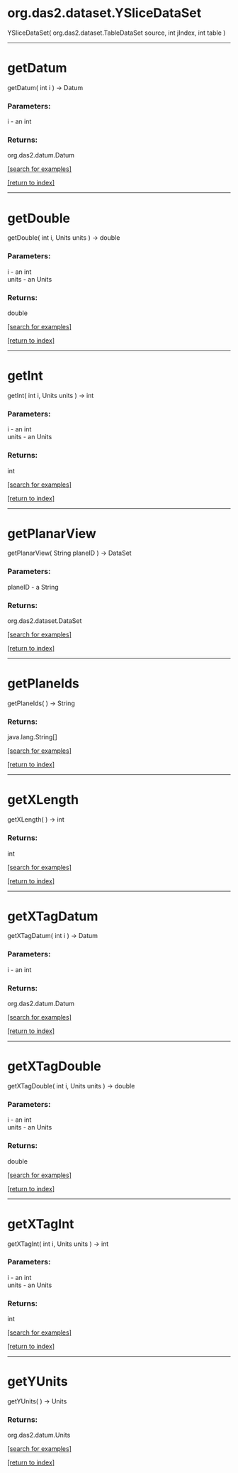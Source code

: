 # org.das2.dataset.YSliceDataSet
YSliceDataSet( org.das2.dataset.TableDataSet source, int jIndex, int table )


***
<a name="getDatum"></a>
# getDatum
getDatum( int i ) &rarr; Datum



### Parameters:
i - an int

### Returns:
org.das2.datum.Datum


<a href="https://github.com/autoplot/dev/search?q=getDatum&unscoped_q=getDatum">[search for examples]</a>

<a href="https://github.com/autoplot/documentation/blob/master/javadoc/index-all.md">[return to index]</a>

***
<a name="getDouble"></a>
# getDouble
getDouble( int i, Units units ) &rarr; double



### Parameters:
i - an int
<br>units - an Units

### Returns:
double


<a href="https://github.com/autoplot/dev/search?q=getDouble&unscoped_q=getDouble">[search for examples]</a>

<a href="https://github.com/autoplot/documentation/blob/master/javadoc/index-all.md">[return to index]</a>

***
<a name="getInt"></a>
# getInt
getInt( int i, Units units ) &rarr; int



### Parameters:
i - an int
<br>units - an Units

### Returns:
int


<a href="https://github.com/autoplot/dev/search?q=getInt&unscoped_q=getInt">[search for examples]</a>

<a href="https://github.com/autoplot/documentation/blob/master/javadoc/index-all.md">[return to index]</a>

***
<a name="getPlanarView"></a>
# getPlanarView
getPlanarView( String planeID ) &rarr; DataSet



### Parameters:
planeID - a String

### Returns:
org.das2.dataset.DataSet


<a href="https://github.com/autoplot/dev/search?q=getPlanarView&unscoped_q=getPlanarView">[search for examples]</a>

<a href="https://github.com/autoplot/documentation/blob/master/javadoc/index-all.md">[return to index]</a>

***
<a name="getPlaneIds"></a>
# getPlaneIds
getPlaneIds(  ) &rarr; String



### Returns:
java.lang.String[]


<a href="https://github.com/autoplot/dev/search?q=getPlaneIds&unscoped_q=getPlaneIds">[search for examples]</a>

<a href="https://github.com/autoplot/documentation/blob/master/javadoc/index-all.md">[return to index]</a>

***
<a name="getXLength"></a>
# getXLength
getXLength(  ) &rarr; int



### Returns:
int


<a href="https://github.com/autoplot/dev/search?q=getXLength&unscoped_q=getXLength">[search for examples]</a>

<a href="https://github.com/autoplot/documentation/blob/master/javadoc/index-all.md">[return to index]</a>

***
<a name="getXTagDatum"></a>
# getXTagDatum
getXTagDatum( int i ) &rarr; Datum



### Parameters:
i - an int

### Returns:
org.das2.datum.Datum


<a href="https://github.com/autoplot/dev/search?q=getXTagDatum&unscoped_q=getXTagDatum">[search for examples]</a>

<a href="https://github.com/autoplot/documentation/blob/master/javadoc/index-all.md">[return to index]</a>

***
<a name="getXTagDouble"></a>
# getXTagDouble
getXTagDouble( int i, Units units ) &rarr; double



### Parameters:
i - an int
<br>units - an Units

### Returns:
double


<a href="https://github.com/autoplot/dev/search?q=getXTagDouble&unscoped_q=getXTagDouble">[search for examples]</a>

<a href="https://github.com/autoplot/documentation/blob/master/javadoc/index-all.md">[return to index]</a>

***
<a name="getXTagInt"></a>
# getXTagInt
getXTagInt( int i, Units units ) &rarr; int



### Parameters:
i - an int
<br>units - an Units

### Returns:
int


<a href="https://github.com/autoplot/dev/search?q=getXTagInt&unscoped_q=getXTagInt">[search for examples]</a>

<a href="https://github.com/autoplot/documentation/blob/master/javadoc/index-all.md">[return to index]</a>

***
<a name="getYUnits"></a>
# getYUnits
getYUnits(  ) &rarr; Units



### Returns:
org.das2.datum.Units


<a href="https://github.com/autoplot/dev/search?q=getYUnits&unscoped_q=getYUnits">[search for examples]</a>

<a href="https://github.com/autoplot/documentation/blob/master/javadoc/index-all.md">[return to index]</a>

